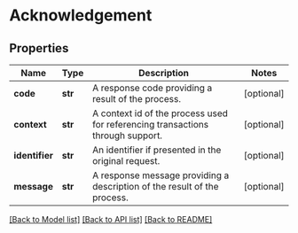 # Acknowledgement

## Properties
Name | Type | Description | Notes
------------ | ------------- | ------------- | -------------
**code** | **str** | A response code providing a result of the process. | [optional] 
**context** | **str** | A context id of the process used for referencing transactions through support. | [optional] 
**identifier** | **str** | An identifier if presented in the original request. | [optional] 
**message** | **str** | A response message providing a description of the result of the process. | [optional] 

[[Back to Model list]](../README.md#documentation-for-models) [[Back to API list]](../README.md#documentation-for-api-endpoints) [[Back to README]](../README.md)


